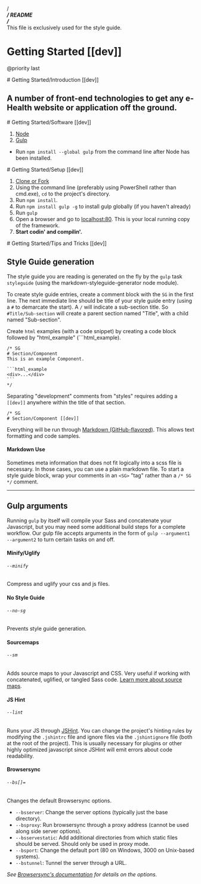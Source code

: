 /*************************\
/ 		README            \
/*************************\
This file is exclusively used for the style guide.
<SG>
# Getting Started [[dev]]

@priority last

</SG>

<SG>
# Getting Started/Introduction [[dev]]

## A number of front-end technologies to get any e-Health website or application off the ground.
</SG>

<SG>
# Getting Started/Software [[dev]]

1. [Node](https://nodejs.org/)
2. [Gulp](http://gulpjs.com/)
  * Run `npm install --global gulp` from the command line after Node has been installed.
</SG>

<SG>
# Getting Started/Setup [[dev]]

1. [Clone or Fork](https://github.com/UWHealth/Front-End-Framework.git)
2. Using the command line (preferably using PowerShell rather than cmd.exe), `cd` to the project's directory.
3. Run `npm install`.
4. Run `npm install gulp -g` to install gulp globally (if you haven't already)
5. Run `gulp`
6. Open a browser and go to [localhost:80](http://localhost:80/). This is your local running copy of the framework.
7. **Start codin' and compilin'.**

</SG>

<SG>
# Getting Started/Tips and Tricks [[dev]]

## Style Guide generation
The style guide you are reading is generated on the fly by the `gulp` task `styleguide` (using the markdown-styleguide-generator node module).

To create style guide entries, create a comment block with the `SG` in the first line. The next immediate line should be title of your style guide entry (using a `#` to demarcate the start). A `/` will indicate a sub-section title. So `#Title/Sub-section` will create a parent section named "Title", with a child named "Sub-section".

Create `html` examples (with a code snippet) by creating a code block followed by "html_example" (\`\`\`html_example).

    /* SG
    # Section/Component
    This is an example Component.

    ```html_example
    <div>...</div>
    ```
    */

Separating "development" comments from "styles" requires adding a `[[dev]]` anywhere within the title of that section.

    /* SG
    # Section/Component [[dev]]


Everything will be run through [Markdown (GitHub-flavored)](https://guides.github.com/features/mastering-markdown/). This allows text formatting and code samples.

#### Markdown Use

Sometimes meta information that does not fit logically into a scss file is necessary. In those cases, you can use a plain markdown file. To start a style guide block, wrap your comments in an `<SG>` "tag" rather than a `/* SG */` comment.

---

## Gulp arguments
Running `gulp` by itself will compile your Sass and concatenate your Javascript, but you may need some additional build steps for a complete workflow. Our gulp file accepts arguments in the form of `gulp --argument1 --argument2` to turn certain tasks on and off.

#### Minify/Uglify
###### `--minify`
Compress and uglify your css and js files.

#### No Style Guide
###### `--no-sg`
Prevents style guide generation.

#### Sourcemaps
###### `--sm`
Adds source maps to your Javascript and CSS. Very useful if working with concatenated, uglified, or tangled Sass code. [Learn more about source maps](http://blog.teamtreehouse.com/introduction-source-maps).

#### JS Hint
###### `--lint`
Runs your JS through [JSHint](https://github.com/jshint/jshint). You can change the project's hinting rules by modifying the `.jshintrc` file and ignore files via the `.jshintignore` file (both at the root of the project). This is usually necessary for plugins or other highly optimized javascript since JSHint will emit errors about code readability.

#### Browsersync
###### `--bs[]=`
Changes the default Browsersync options.

- `--bsserver`: Change the server options (typically just the base directory).
- `--bsproxy`:  Run browsersync through a proxy address (cannot be used along side server options).
- `--bsservestatic`: Add additional directories from which static files should be served. Should only be used in proxy mode.
- `--bsport`: Change the default port (80 on Windows, 3000 on Unix-based systems).
- `--bstunnel`: Tunnel the server through a URL.

_See [Browsersync's documentation](https://www.browsersync.io/docs/options/) for details on the options._


</SG>
